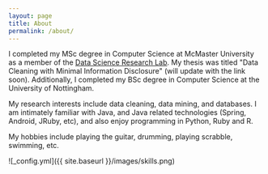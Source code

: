 ```yaml
---
layout: page
title: About
permalink: /about/
---
```

I completed my MSc degree in Computer Science at McMaster University as a member of the [Data Science Research Lab](http://db.cas.mcmaster.ca). My thesis was titled "Data Cleaning with Minimal Information Disclosure" (will update with the link soon). Additionally, I completed my BSc degree in Computer Science at the University of Nottingham. 

My research interests include data cleaning, data mining, and databases. I am intimately familiar with Java, and Java related technologies (Spring, Android, JRuby, etc), and also enjoy programming in Python, Ruby and R.

My hobbies include playing the guitar, drumming, playing scrabble, swimming, etc.

![_config.yml]({{ site.baseurl }}/images/skills.png)
